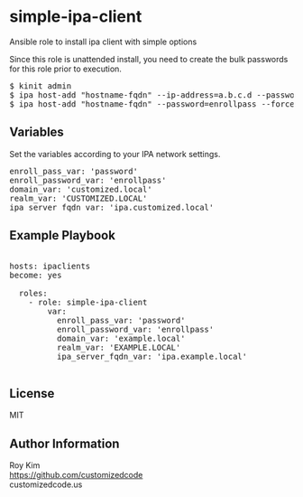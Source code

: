 simple-ipa-client
=========

Ansible role to install ipa client with simple options  

Since this role is unattended install, you need to create the bulk passwords
for this role prior to execution.

<pre>
$ kinit admin
$ ipa host-add "hostname-fqdn" --ip-address=a.b.c.d --password=enrollpass --force # if host/dns ip address is not setup.
$ ipa host-add "hostname-fqdn" --password=enrollpass --force # if host/dns ip address is setup in ipa
</pre>
Variables
---------
Set the variables according to your IPA network settings.

<pre>
enroll_pass_var: 'password'  
enroll_password_var: 'enrollpass'
domain_var: 'customized.local'
realm_var: 'CUSTOMIZED.LOCAL'
ipa_server_fqdn_var: 'ipa.customized.local'
</pre>

Example Playbook
----------------
<pre>

hosts: ipaclients  
become: yes  

  roles:  
    - role: simple-ipa-client  
        var:  
          enroll_pass_var: 'password'  
          enroll_password_var: 'enrollpass'
          domain_var: 'example.local'
          realm_var: 'EXAMPLE.LOCAL'
          ipa_server_fqdn_var: 'ipa.example.local'

</pre>  

License
-------

MIT

Author Information
------------------
Roy Kim  
https://github.com/customizedcode  
customizedcode.us  

